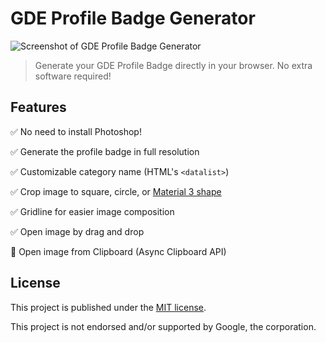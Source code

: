 # GDE Profile Badge Generator

![Screenshot of GDE Profile Badge Generator](https://i.imgur.com/wFifQC8.jpg)

> Generate your GDE Profile Badge directly in your browser. No extra software required!


## Features

:white_check_mark: No need to install Photoshop!

:white_check_mark: Generate the profile badge in full resolution

:white_check_mark: Customizable category name (HTML's `<datalist>`)

:white_check_mark: Crop image to square, circle, or [Material 3 shape](https://gde-badge.limhenry.xyz/?material=true)

:white_check_mark: Gridline for easier image composition

:white_check_mark: Open image by drag and drop

:blowfish: Open image from Clipboard (Async Clipboard API)


## License

This project is published under the [MIT license](/LICENSE.md). 

This project is not endorsed and/or supported by Google, the corporation.
